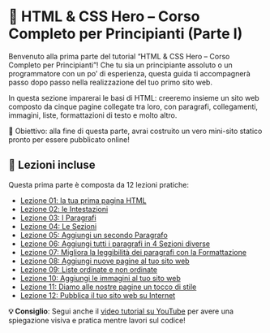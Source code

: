 # 🚀 HTML & CSS Hero – Corso Completo per Principianti (Parte I)

Benvenuto alla prima parte del tutorial “HTML & CSS Hero – Corso Completo per Principianti”!
Che tu sia un principiante assoluto o un programmatore con un po’ di esperienza, questa guida ti accompagnerà passo dopo passo nella realizzazione del tuo primo sito web.

In questa sezione imparerai le basi di HTML: creeremo insieme un sito web composto da cinque pagine collegate tra loro, con paragrafi, collegamenti, immagini, liste, formattazioni di testo e molto altro.

🎯 Obiettivo: alla fine di questa parte, avrai costruito un vero mini-sito statico pronto per essere pubblicato online!

## 📘 Lezioni incluse

Questa prima parte è composta da 12 lezioni pratiche:

* [Lezione 01: la tua prima pagina HTML](https://github.com/sasadangelo/html-hero/tree/master/part-1/lesson-01)
* [Lezione 02: le Intestazioni](https://github.com/sasadangelo/html-hero/tree/master/part-1/lesson-02)
* [Lezione 03: I Paragrafi](https://github.com/sasadangelo/html-hero/tree/master/part-1/lesson-03)
* [Lezione 04: Le Sezioni](https://github.com/sasadangelo/html-hero/tree/master/part-1/lesson-04)
* [Lezione 05: Aggiungi un secondo Paragrafo](https://github.com/sasadangelo/html-hero/tree/master/part-1/lesson-05)
* [Lezione 06: Aggiungi tutti i paragrafi in 4 Sezioni diverse](https://github.com/sasadangelo/html-hero/tree/master/part-1/lesson-06)
* [Lezione 07: Migliora la leggibilità dei paragrafi con la Formattazione](https://github.com/sasadangelo/html-hero/tree/master/part-1/lesson-07)
* [Lezione 08: Aggiungi nuove pagine al tuo sito web](https://github.com/sasadangelo/html-hero/tree/master/part-1/lesson-08)
* [Lezione 09: Liste ordinate e non ordinate](https://github.com/sasadangelo/html-hero/tree/master/part-1/lesson-09)
* [Lezione 10: Aggiungi le immagini al tuo sito web](https://github.com/sasadangelo/html-hero/tree/master/part-1/lesson-10)
* [Lezione 11: Diamo alle nostre pagine un tocco di stile](https://github.com/sasadangelo/html-hero/tree/master/part-1/lesson-11)
* [Lezione 12: Pubblica il tuo sito web su Internet](https://github.com/sasadangelo/html-hero/tree/master/part-1/lesson-12)

**💡 Consiglio**: Segui anche il [video tutorial su YouTube](https://www.youtube.com/watch?v=cNk0bVEMb3U) per avere una spiegazione visiva e pratica mentre lavori sul codice!